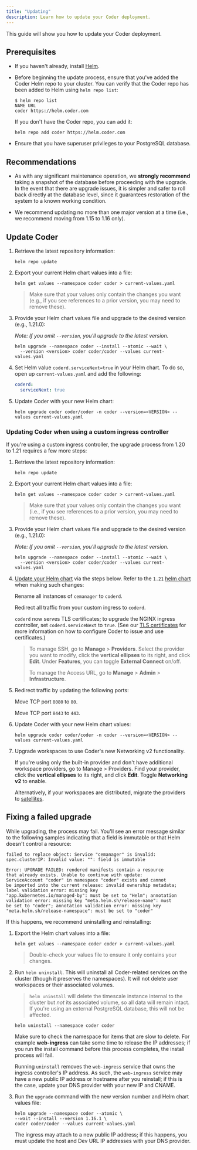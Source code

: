 ```yaml
---
title: "Updating"
description: Learn how to update your Coder deployment.
---
```


This guide will show you how to update your Coder deployment.

## Prerequisites

- If you haven't already, install [Helm](https://helm.sh/docs/intro/install/).

- Before beginning the update process, ensure that you've added the Coder Helm
  repo to your cluster. You can verify that the Coder repo has been added to
  Helm using `helm repo list`:

  ```console
  $ helm repo list
  NAME URL
  coder https://helm.coder.com
  ```

  If you don't have the Coder repo, you can add it:

  ```console
  helm repo add coder https://helm.coder.com
  ```

- Ensure that you have superuser privileges to your PostgreSQL database.

## Recommendations

- As with any significant maintenance operation, we **strongly recommend**
  taking a snapshot of the database before proceeding with the upgrade. In the
  event that there are upgrade issues, it is simpler and safer to roll back
  directly at the database level, since it guarantees restoration of the system
  to a known working condition.

- We recommend updating no more than one major version at a time (i.e., we
  recommend moving from 1.15 to 1.16 only).

## Update Coder

1. Retrieve the latest repository information:

   ```console
   helm repo update
   ```

1. Export your current Helm chart values into a file:

   ```console
   helm get values --namespace coder coder > current-values.yaml
   ```

   > Make sure that your values only contain the changes you want (e.g., if you
   > see references to a prior version, you may need to remove these).

1. Provide your Helm chart values file and upgrade to the desired version (e.g.,
   1.21.0):

   _Note: If you omit `--version`, you'll upgrade to the latest version._

   ```console
   helm upgrade --namespace coder --install --atomic --wait \
     --version <version> coder coder/coder --values current-values.yaml
   ```

1. Set Helm value `coderd.serviceNext=true` in your Helm chart. To do so, open
   up `current-values.yaml` and add the following:

   ```yaml
   coderd:
     serviceNext: true
   ```

1. Update Coder with your new Helm chart:

   ```console
   helm upgrade coder coder/coder -n coder --version=<VERSION> --values current-values.yaml
   ```

### Updating Coder when using a custom ingress controller

If you're using a custom ingress controller, the upgrade process from 1.20 to
1.21 requires a few more steps:

1. Retrieve the latest repository information:

   ```console
   helm repo update
   ```

1. Export your current Helm chart values into a file:

   ```console
   helm get values --namespace coder coder > current-values.yaml
   ```

   > Make sure that your values only contain the changes you want (i.e., if you
   > see references to a prior version, you may need to remove these).

1. Provide your Helm chart values file and upgrade to the desired version (e.g.,
   1.21.0):

   _Note: If you omit `--version`, you'll upgrade to the latest version._

   ```console
   helm upgrade --namespace coder --install --atomic --wait \
     --version <version> coder coder/coder --values current-values.yaml

   ```

1. [Update your Helm chart](../guides/admin/helm-charts.md) via the steps below.
   Refer to the `1.21`
   [helm chart](https://github.com/cdr/enterprise-helm/blob/main/values.yaml)
   when making such changes:

   Rename all instances of `cemanager` to `coderd`.

   Redirect all traffic from your custom ingress to `coderd`.

   `coderd` now serves TLS certificates; to upgrade the NGINX ingress
   controller, set `coderd.serviceNext` to `true`. (See our
   [TLS certificates](../guides/tls-certificates/index.md) for more information
   on how to configure Coder to issue and use certificates.)

   > To manage SSH, go to **Manage** > **Providers**. Select the provider you
   > want to modify, click the **vertical ellipses** to its right, and click
   > **Edit**. Under **Features**, you can toggle **External Connect** on/off.
   >
   > To manage the Access URL, go to **Manage** > **Admin** >
   > **Infrastructure**.

1. Redirect traffic by updating the following ports:

   Move TCP port `8080` to `80`.

   Move TCP port `8443` to `443`.

1. Update Coder with your new Helm chart values:

   ```console
   helm upgrade coder coder/coder -n coder --version=<VERSION> --values current-values.yaml
   ```

1. Upgrade workspaces to use Coder's new Networking v2 functionality.

   If you're using only the built-in provider and don't have additional
   workspace providers, go to Manage > Providers. Find your provider, click the
   **vertical ellipses** to its right, and click **Edit**. Toggle **Networking
   v2** to enable.

   Alternatively, if your workspaces are distributed, migrate the providers to
   [satellites](../admin/satellites/index.md).

## Fixing a failed upgrade

While upgrading, the process may fail. You'll see an error message similar to
the following samples indicating that a field is immutable or that Helm doesn't
control a resource:

```text
failed to replace object: Service "cemanager" is invalid:
spec.clusterIP: Invalid value: "": field is immutable
```

```text
Error: UPGRADE FAILED: rendered manifests contain a resource
that already exists. Unable to continue with update:
ServiceAccount "coder" in namespace "coder" exists and cannot
be imported into the current release: invalid ownership metadata;
label validation error: missing key
"app.kubernetes.io/managed-by": must be set to "Helm"; annotation
validation error: missing key "meta.helm.sh/release-name": must
be set to "coder"; annotation validation error: missing key
"meta.helm.sh/release-namespace": must be set to "coder"
```

If this happens, we recommend uninstalling and reinstalling:

1. Export the Helm chart values into a file:

   ```console
   helm get values --namespace coder coder > current-values.yaml
   ```

   > Double-check your values file to ensure it only contains your changes.

1. Run `helm uninstall`. This will uninstall all Coder-related services on the
   cluster (though it preserves the namespaces). It will not delete user
   workspaces or their associated volumes.

   > `helm uninstall` will delete the timescale instance internal to the cluster
   > but _not_ its associated volume, so all data will remain intact. If you're
   > using an external PostgreSQL database, this will not be affected.

   ```console
   helm uninstall --namespace coder coder
   ```

   Make sure to check the namespace for items that are slow to delete. For
   example **web-ingress** can take some time to release the IP addresses; if
   you run the install command before this process completes, the install
   process will fail.

   Running `uninstall` removes the `web-ingress` service that owns the ingress
   controller's IP address. As such, the `web-ingress` service may have a new
   public IP address or hostname after you reinstall; if this is the case,
   update your DNS provider with your new IP and CNAME.

1. Run the `upgrade` command with the new version number and Helm chart values
   file:

   ```console
   helm upgrade --namespace coder --atomic \
   --wait --install --version 1.16.1 \
   coder coder/coder --values current-values.yaml
   ```

   The ingress may attach to a new public IP address; if this happens, you must
   update the host and Dev URL IP addresses with your DNS provider.
